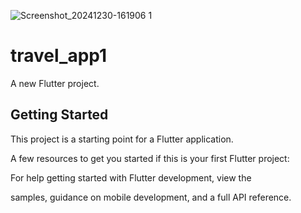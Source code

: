 ![Screenshot_20241230-161906 1](https://github.com/user-attachments/assets/c306ed95-77d7-4a4f-bc97-e84e8cc5db0c)
# travel_app1

A new Flutter project.

## Getting Started

This project is a starting point for a Flutter application.

A few resources to get you started if this is your first Flutter project:



For help getting started with Flutter development, view the

samples, guidance on mobile development, and a full API reference.
